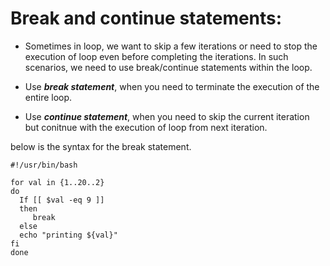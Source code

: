# Break and continue statements:

 - Sometimes in loop, we want to skip a few iterations or need to stop the execution of loop even before completing the iterations.
   In such scenarios, we need to use break/continue statements within the loop.

- Use ***break statement***, when you need to terminate the execution of the entire loop.
- Use ***continue statement***, when you need to skip the current iteration but conitnue with the execution of loop from next iteration.

below is the syntax for the break statement.

```
#!/usr/bin/bash

for val in {1..20..2}
do
  If [[ $val -eq 9 ]]
  then
     break
  else
  echo "printing ${val}"
fi
done
```
